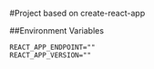#Project based on create-react-app</h2>


##Environment Variables
```
REACT_APP_ENDPOINT=""
REACT_APP_VERSION=""
```
